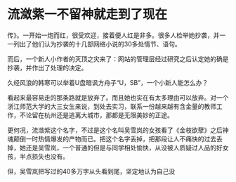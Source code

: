 # 流潋紫一不留神就走到了现在

传》。一开始一炮而红，很受欢迎，接着便人红是非多。很多人检举她抄袭，并一一列出了他们认为抄袭的十几部网络小说的30多处情节、语句。 

而后，一个新人小作者的灭顶之灾来了：网站的管理层经过研究之后认定她的确是抄袭，并作出了处理的决定。 

久经风浪的韩寒可以举着U盘暗讽方舟子“U，SB”，一个小新人能怎么办？ 

看起来最容易走的那条路就是放弃了。而且她也实在有太多理由可以放弃。对一个浙江师范大学的大三女生来说，到处去实习，联系一份越来越有含金量的教师工作，不论留在杭州还是逃离大城市，那都是无限美妙的正途。 

更何况，流潋紫这个名字，不过是这个名叫吴雪岚的女孩看了《金枝欲孽》之后神魂颠倒一时热情爆发的产物而已。把这个名字丢掉，把那段让人不痛快的过去丢掉，她还是吴雪岚，一个普通的但是与同学相处愉快，从没被人质疑过人品的好女孩，半点损失也没有。 

但，吴雪岚把写过的40多万字从头看到尾，坚定地认为自己没